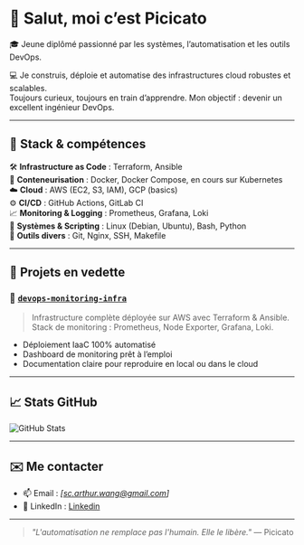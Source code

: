 # 👋 Salut, moi c’est Picicato

🎓 Jeune diplômé passionné par les systèmes, l’automatisation et les outils DevOps.

💻 Je construis, déploie et automatise des infrastructures cloud robustes et scalables.  
Toujours curieux, toujours en train d’apprendre. Mon objectif : devenir un excellent ingénieur DevOps.

---

## 🚀 Stack & compétences

🛠️ **Infrastructure as Code** : Terraform, Ansible  
🐳 **Conteneurisation** : Docker, Docker Compose, en cours sur Kubernetes  
☁️ **Cloud** : AWS (EC2, S3, IAM), GCP (basics)  
⚙️ **CI/CD** : GitHub Actions, GitLab CI  
📈 **Monitoring & Logging** : Prometheus, Grafana, Loki  
🔐 **Systèmes & Scripting** : Linux (Debian, Ubuntu), Bash, Python  
🔧 **Outils divers** : Git, Nginx, SSH, Makefile

---

## 📂 Projets en vedette

### 🧠 [`devops-monitoring-infra`](https://github.com/Picicato/devops-monitoring-infra)
> Infrastructure complète déployée sur AWS avec Terraform & Ansible.  
> Stack de monitoring : Prometheus, Node Exporter, Grafana, Loki.

- Déploiement IaaC 100% automatisé
- Dashboard de monitoring prêt à l’emploi
- Documentation claire pour reproduire en local ou dans le cloud

---

## 📈 Stats GitHub

![GitHub Stats](https://github-readme-stats.vercel.app/api?username=Picicato&show_icons=true&theme=tokyonight&hide=prs)

---

## ✉️ Me contacter

- 📫 Email : *[sc.arthur.wang@gmail.com]*  
- 💼 LinkedIn : [Linkedin]([https://www.linkedin.com/in/tonprofil](https://www.linkedin.com/in/arthur-wang-soc/))

---

> *"L'automatisation ne remplace pas l'humain. Elle le libère."* — Picicato


<!--
**Picicato/picicato** is a ✨ _special_ ✨ repository because its `README.md` (this file) appears on your GitHub profile.

Here are some ideas to get you started:

- 🔭 I’m currently working on ...
- 🌱 I’m currently learning ...
- 👯 I’m looking to collaborate on ...
- 🤔 I’m looking for help with ...
- 💬 Ask me about ...
- 📫 How to reach me: ...
- 😄 Pronouns: ...
- ⚡ Fun fact: ...
-->
